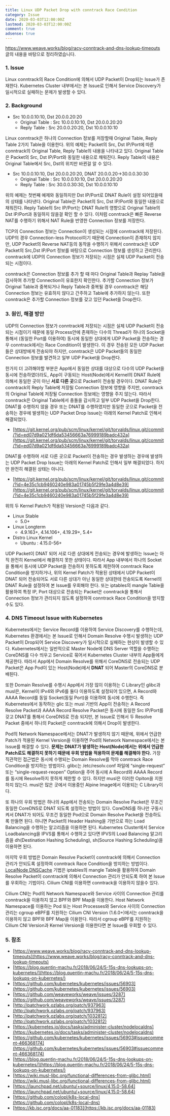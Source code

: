 ```yaml
---
title: Linux UDP Packet Drop with conntrack Race Condition
category: Issue
date: 2020-03-03T12:00:00Z
lastmod: 2020-03-03T12:00:00Z
comment: true
adsense: true
---
```


https://www.weave.works/blog/racy-conntrack-and-dns-lookup-timeouts 글의 내용을 바탕으로 정리하였습니다.

### 1. Issue

Linux conntrack의 Race Condition에 의해서 UDP Packet이 Drop되는 Issue가 존재한다. Kubernetes Cluster 내부에서는 본 Issue로 인해서 Service Discovery가 일시적으로 실패하는 문제가 발생할 수 있다.

### 2. Background

* Src 10.0.0.10:10, Dst 20.0.0.20:20
  * Original Table : Src 10.0.0.10:10, Dst 20.0.0.20:20
  * Reply Table : Src 20.0.0.20:20, Dst 10.0.0.10:10

Linux conntrack은 하나의 Connection 정보를 저장할때 Original Table, Reply Table 2가지 Table을 이용한다. 위의 예제는 Packet의 Src, Dst IP/Port에 따른 conntrack의 Original Table, Reply Table의 내용을 나타내고 있다. Original Table은 Packet의 Src, Dst IP/Port와 동일한 내용으로 채워진다. Reply Table의 내용은 Original Table에서 Src, Dst의 위치만 바뀐걸 알 수 있다.

* Src 10.0.0.10:10, Dst 20.0.0.20:20, DNAT 20.0.0.20->30.0.0.30:30
  * Original Table : Src 10.0.0.10:10, Dst 20.0.0.20:20
  * Reply Table : Src 30.0.0.30:30, Dst 10.0.0.10:10

위의 예제는 첫번째 예제와 동일하지만 Dst IP/Port로 DNAT Rule이 설정 되어있을때의 상태를 나타낸다. Original Table은 Packet의 Src, Dst IP/Port와 동일한 내용으로 채워진다. Reply Table의 Src IP/Port는 DNAT Rule의 영향으로 Original Table의 Dst IP/Port과 동일하지 않을걸 확인 할 수 있다. 이처럼 conntrack은 빠른 Reverse NAT를 수행하기 위해서 NAT Rule을 반영한 Connection 정보를 저장한다.

TCP의 Connection 정보는 Connection이 생성되는 시점에 conntrack에 저장된다. UDP의 경우 Connection-less Protocol이기 때문에 Connection이 존재하지 않지만, UDP Packet의 Reverse NAT등의 동작을 수행하기 위해서 conntrack은 UDP Packet의 Src,Dst IP/Port 정보를 바탕으로 Connection 정보를 생성하고 관리한다. conntrack에 UDP의 Connection 정보가 저장되는 시점은 실제 UDP Packet이 전송되는 시점이다.

conntrack은 Connection 정보를 추가 할 때 마다 Original Table과 Replay Table을 검사하여 추가할 Connection이 유효한지 확인한다. 추가할 Connection 정보가 Original Table과 중복되거나 Reply Table과 중복될 경우 conntrack은 해당 Connection 정보는 유효하지 않다고 간주하고 Table에 추가하지 않는다. 또한 conntrack은 추가할 Connection 정보를 갖고 있던 Packet을 Drop한다.

### 3. 원인, 해결 방안

UDP의 Connection 정보가 conntrack에 저장되는 시점은 실제 UDP Packet이 전송되는 시점이기 때문에 동일 Process안에 존재하는 다수의 Thread가 하나의 Socket을 통해서 (동일한 Port를 이용하여) 동시에 동일한 상대에게 UDP Packet을 전송하는 경우 conntrack에서는 Race Condition이 발생한다. 이 경우 전송된 모든 UDP Packet들은 상대방에게 전송되야 하지만, conntrack은 UDP Packet들의 동일한 Connection 정보를 발견하고 일부 UDP Packet을 Drop한다.

한가지 더 고려해야할 부분은 App에서 동일한 상대를 대상으로 다수의 UDP Packet을 동시에 전송하였더라도, App이 구동되는 Host(Node)에서 Kernel의 DNAT Rule에 의해서 동일한 곳이 아닌 **서로 다른 곳**으로 Packet이 전송될 경우이다. DNAT Rule은 conntrack의 Reply Table에 저장될 Connection 정보에 영향을 주지만, conntrack의 Original Table에 저장될 Connection 정보에는 영향을 주지 않는다. 따라서 conntrack은 Original Table에서 충돌을 감시하고 일부 UDP Packet을 Drop한다. DNAT를 수행하지 않을 경우 또는 DNAT를 수행하였지만 동일한 곳으로 Packet을 전송하는 경우에 발생하는 UDP Packet Drop Issue는 아래의 Kernel Patch로 인해서 해결되었다.

* [https://git.kernel.org/pub/scm/linux/kernel/git/torvalds/linux.git/commit/?id=ed07d9a021df6da53456663a76999189badc432a](https://git.kernel.org/pub/scm/linux/kernel/git/torvalds/linux.git/commit/?id=ed07d9a021df6da53456663a76999189badc432a)

DNAT를 수행하여 서로 다른 곳으로 Packet이 전송하는 경우 발생하는 경우에 발생하는 UDP Packet Drop Issue는 아래의 Kernel Patch로 인해서 일부 해결되었다. 하지만 완전히 해결된 상태는 아니다.

* [https://git.kernel.org/pub/scm/linux/kernel/git/torvalds/linux.git/commit/?id=4e35c1cb9460240e983a01745b5f29fe3a4d8e39](https://git.kernel.org/pub/scm/linux/kernel/git/torvalds/linux.git/commit/?id=4e35c1cb9460240e983a01745b5f29fe3a4d8e39)

위의 두 Kernel Patch가 적용된 Version은 다음과 같다.

* Linux Stable 
  * 5.0+
* Linux Longterm
  * 4.9.163+, 4.14.106+, 4.19.29+, 5.4+
* Distro Linux Kernel
  * Ubuntu : 4.15.0-56+

UDP Packet이 DNAT 되어 서로 다른 상대에게 전송되는 경우에 발생하는 Issue는 아직 완전히 Kernel에서 해결하지 못한 상태이다. 따라서 App 내부에서 하나의 Socket을 통해서 동시에 UDP Packet을 전송하지 못하도록 제한하여 conntrack Race Condition을 방지하거나, 위의 Kernel Patch가 적용된 상태에서 UDP Packet이 DNAT 되어 전송되어도 서로 다른 상대가 아닌 동일한 상대한테 전송되도록 Kernel의 DNAT Rule을 설정하여 본 Issue를 우회해야 한다. 또는 iptables의 mangle Table을 활용하여 특정 IP, Port 대상으로 전송되는 Packet은 conntrack을 통해서 Connection 정보가 관리되지 않도록 설정하여 conntrack Race Condition을 방지할 수도 있다.

### 4. DNS Timeout Issue with Kubernetes
 
Kubernetes에서는 Service Record를 이용하여 Service Discovery를 수행하는데, Kubernetes 환경에서는 본 Issue로 인해서 Domain Resolve 수행시 발생하는 UDP Packet이 Drop되어 Service Discovery가 일시적으로 실패하는 현상이 발생할 수 있다. Kubernetes에서는 일반적으로 Master Node에 DNS Server 역할을 수행하는 CoreDNS를 다수 띄우고 Service로 묶어서 Kubernetes Cluster 내부의 App들에게 제공한다. 따라서 App에서 Domain Resolve를 위해서 CoreDNS로 전송되는 UDP Packet은 App Pod이 있는 Host(Node)에서 **DNAT** 되어 Master의 CoreDNS로 분배된다.

또한 Domain Resolve를 수행시 App에서 가장 많이 이용하는 C Library인 glibc과 musl은, Kernel이 IPv4와 IPv6를 둘다 이용하도록 설정되어 있으면, A Record와 AAAA Record를 동일 Socket(동일 Port)을 이용하여 동시에 수행한다. 즉 Kubernetes에서 동작하는 glic 또는 musl 기반의 App이 전송하는 A Record Resolve Packet과 AAAA Record Resolve Packet은 동시에 동일한 Src IP/Port를 갖고 DNAT를 통해서 CoreDNS로 전송 되지만, 본 Issue로 인해서 두 Resolve Packet 중에서 하나의 Packet은 conntrack에 의해서 Drop이 발생한다.

Pod의 Network Namespace에서는 DNAT가 발생하지 않기 때문에, 위에서 언급한 Patch가 적용된 Kernel Version을 이용하면 Pod의 Network Namespace에서는 본 Issue를 해결할 수 있다. **문제는 DNAT가 발생하는 Host(Node)에서는 위에서 언급한 Patch로도 해결하지 못하기 때문에 우회 방법을 적용하여 문제를 해결해야 한다.** 가장 직관적인 접근법은 동시에 수행되는 Domain Resolve를 막아 conntrack Race Condition을 방지하는 방법이다. glibc는 /etc/resolv.conf 파일에 “single-request” 또는 “single-request-reopen” Option을 주어 동시에 A Record와 AAAA Record를 동시에 Resolve하지 못하게 제한할 수 있다. 하지만 musl은 이러한 Opiton을 지원하지 않는다. musl은 많은 곳에서 이용중인 Alpine Image에서 이용되는 C Library이다.

또 하나의 우회 방법은 하나의 App에서 전송되는 Domain Resolve Packet은 무조건 동일한 CoreDNS로 DNAT 되도록 설정하는 방법이 있다. CoreDNS를 하나만 구동시켜서 DNAT가 되어도 무조건 동일한 Pod으로 Domain Resolve Packet을 전송하도록 만들면 된다. 아니면 Packet의 Header Hashing을 기반으로 하는 Load Balancing을 수행하는 알고리즘을 이용하면 된다. Kubernetes Cluster에서 Service Loadbalancing을 IPVS를 통해서 수행하고 있다면 IPVS의 Load Balancing 알고리즘을 dh(Destination Hashing Scheduling), sh(Source Hashing Scheduling)을 이용하면 된다.

마지막 우회 방법은 Domain Resolve Packet이 conntrack에 의해서 Connection 관리가 안되도록 설정하여 conntrack Race Condition을 방지하는 방법이다. [LocalNode DNSCache](https://kubernetes.io/docs/tasks/administer-cluster/nodelocaldns/) 기법은 iptables의 mangle Table을 활용하여 Domain Resolve Packet이 conntrack에 의해서 Connection 관리가 안되도록 하여 본 Issue를 우회하는 기법이다. Cilium CNI를 이용하면 conntrack을 이용하지 않을수 있다. 

Cilium CNI는 Pod의 Network Namespace와 Service 사이의 Connection 관리를 conntrack을 이용하지 않고 BPF와 BPF Map을 이용한다. Host Network Namespace를 이용하는 Pod 또는 Host Processes와 Service 사이의 Connection 관리는 cgroup eBPF를 지원하는 Cilium CNI Version (1.6.0+)에서는 conntrack을 이용하지 않고 BPF와 BPF Map을 이용한다. 따라서 cgroup eBPF를 지원하는 Cilium CNI Version과 Kernel Version을 이용한다면 본 Issue를 우회할 수 있다.

### 5. 참조

* [https://www.weave.works/blog/racy-conntrack-and-dns-lookup-timeouts](https://www.weave.works/blog/racy-conntrack-and-dns-lookup-timeouts)
* [https://blog.quentin-machu.fr/2018/06/24/5-15s-dns-lookups-on-kubernetes/](https://blog.quentin-machu.fr/2018/06/24/5-15s-dns-lookups-on-kubernetes/)
* [https://github.com/kubernetes/kubernetes/issues/56903](https://github.com/kubernetes/kubernetes/issues/56903)
* [https://github.com/weaveworks/weave/issues/3287](https://github.com/weaveworks/weave/issues/3287)
* [http://patchwork.ozlabs.org/patch/937963](http://patchwork.ozlabs.org/patch/937963)
* [http://patchwork.ozlabs.org/patch/1032812](http://patchwork.ozlabs.org/patch/1032812)
* [https://kubernetes.io/docs/tasks/administer-cluster/nodelocaldns](https://kubernetes.io/docs/tasks/administer-cluster/nodelocaldns)
* [https://github.com/kubernetes/kubernetes/issues/56903#issuecomment-466368174](https://github.com/kubernetes/kubernetes/issues/56903#issuecomment-466368174)
* [https://blog.quentin-machu.fr/2018/06/24/5-15s-dns-lookups-on-kubernetes/](https://blog.quentin-machu.fr/2018/06/24/5-15s-dns-lookups-on-kubernetes/)
* [https://wiki.musl-libc.org/functional-differences-from-glibc.html](https://wiki.musl-libc.org/functional-differences-from-glibc.html)
* [https://launchpad.net/ubuntu/+source/linux/4.15.0-58.64](https://launchpad.net/ubuntu/+source/linux/4.15.0-58.64)
* [https://github.com/colopl/k8s-local-dns](https://github.com/colopl/k8s-local-dns)
* [https://kb.isc.org/docs/aa-01183](https://kb.isc.org/docs/aa-01183)